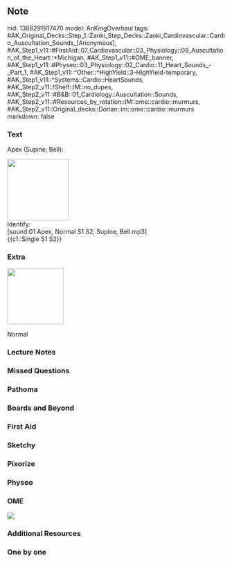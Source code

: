 ## Note
nid: 1368291917470
model: AnKingOverhaul
tags: #AK_Original_Decks::Step_1::Zanki_Step_Decks::Zanki_Cardiovascular::Cardio_Auscultation_Sounds_[Anonymous], #AK_Step1_v11::#FirstAid::07_Cardiovascular::03_Physiology::09_Auscultation_of_the_Heart::*Michigan, #AK_Step1_v11::#OME_banner, #AK_Step1_v11::#Physeo::03_Physiology::02_Cardio::11_Heart_Sounds_-_Part_1, #AK_Step1_v11::^Other::^HighYield::3-HighYield-temporary, #AK_Step1_v11::^Systems::Cardio::HeartSounds, #AK_Step2_v11::!Shelf::IM::no_dupes, #AK_Step2_v11::#B&B::01_Cardiology::Auscultation::Sounds, #AK_Step2_v11::#Resources_by_rotation::IM::ome::cardio::murmurs, #AK_Step2_v11::Original_decks::Dorian::im::ome::cardio::murmurs
markdown: false

### Text
Apex (Supine; Bell):
<div><img class="resizer" src=
"University%20of%20Michigan%20Heart%20Sound%20and%20Murmur%20Library.jpg"
style="width: 142px;"></div>
<div>
  Identify:
</div>
<div>
  [sound:01 Apex, Normal S1 S2, Supine, Bell.mp3]
</div>
<div>
  {{c1::Single S1 S2}}
</div>

### Extra
<img class="resizer" src=
"University%20of%20Michigan%20Heart%20Sound%20and%20Murmur%20Library-1.jpg"
style="width: 130px;">
<div>
  Normal
</div>

### Lecture Notes


### Missed Questions


### Pathoma


### Boards and Beyond


### First Aid


### Sketchy


### Pixorize


### Physeo


### OME
<div class="ome-widget">
  <a href="https://onlinemeded.org?ref=anki"><img src=
  "_OME_AnkiFlashcards_General_3.png"></a>
</div>

### Additional Resources


### One by one

